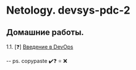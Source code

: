 # Netology. devsys-pdc-2 
## Домашние работы. 

1.1. [❓] [Введение в DevOps](1.1%20Вводное%20занятие/README.md)












--
ps. copypaste ✔️❓ ⭐ ❌

